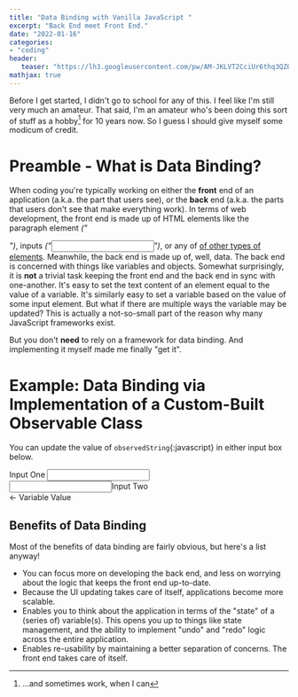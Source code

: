 ```yaml
---
title: "Data Binding with Vanilla JavaScript "
excerpt: "Back End meet Front End."
date: "2022-01-16"
categories: 
- "coding"
header:
   teaser: "https://lh3.googleusercontent.com/pw/AM-JKLVT2CciUr6thq3QZO9qLtT48hHZK2tYE8U0t5kYK0-IeOfM-N_dlcZoP7WWrHNwcdGgJfp1QL2uXrmzi1wESExEmxM8y0pPdhaz0cgtBMXpHUeavObgQKdWLwQ0r04P-phoMqGAegRab4in8VBRUjBLHw=w300"
mathjax: true
---
```

    
Before I get started, I didn't go to school for any of this. I feel like I'm still very much an amateur. That said,
I'm an amateur who's been doing this sort of stuff as a hobby[^1] for 10 years now. So I guess I
should give myself some modicum of credit.

# Preamble - What is Data Binding?

When coding you're typically working on either the **front** end of an application (a.k.a. the part
that users see), or the **back** end (a.k.a. the parts that users don't see that make everything
work). In terms of web development, the front end is made up of HTML elements like the paragraph element
*("<p>")*, inputs *("<input>")*, or any of [of other types of elements](https://developer.mozilla.org/en-US/docs/Web/HTML/Element").
Meanwhile, the back end is made up of, well, data. The back end is concerned with things like variables and
objects. Somewhat
surprisingly, it is **not** a trivial task keeping the front end and the back end in sync with
one-another. It's easy to set the text
content of an element equal to the value of a variable. It's similarly easy to set a variable based on the value
of some input element. But
what if there are multiple ways the variable may be updated? This is actually a not-so-small part of the reason
why many JavaScript frameworks
exist.

But you don't **need** to rely on a framework for data binding. And implementing it myself made me
finally "get it".

# Example: Data Binding via Implementation of a Custom-Built Observable Class

You can update the value of `observedString`{:javascript} in either input box below.

<html>
    <div style="display: block">
        <label for="in-one">Input One</label>
        <input id="in-one" type="text" />
    </div>
    <div style="display: block">
        <input id="in-two" type="text" /><label for="in-two">Input Two</label>
    </div>
    <div style="display: flex">
        <div id="synced-read-only" style="background-color: lightgrey"></div><label for="synced-read-only"> ← Variable Value</label>
    </div>
</html>

## Benefits of Data Binding

Most of the benefits of data binding are fairly obvious, but here's a list anyway!
- You can focus more on developing the back end, and less on worrying about the logic that keeps the front end up-to-date.
- Because the UI updating takes care of itself, applications become more scalable.
- Enables you to think about the application in terms of the "state" of a (series of) variable(s). 
This opens you up to things like state management, and the ability to implement "undo" and
"redo" logic across the entire application.
- Enables re-usability by maintaining a better separation of concerns. The front end takes care of itself.
  
<script>
    //CUSTOM OBSERVABLE
    class ObservableString {
        constructor() {
            this._subscribers = [];
            this._value = ""; //initially blank
        }
        addSubscriber(observer) {
            this._subscribers.push(observer);
            return this._subscribers.length;
        }
        set(newValue) {
            this._value = newValue;
            this._subscribers.forEach(subscriber => { 
                subscriber.handleChange(this._value)
            });
        }
        get() {
            return this._value;
        }
    }
    //CUSTOM OBSERVER
    class ObservingElement {
        constructor(boundElement, observableToWatch) {
            this._element = boundElement;
            observableToWatch.addSubscriber(this);
            this._element.textContent = observableToWatch.get();            
        };
        getElement() {
            return this._element;
        };
        handleChange(newValue) {
            if(this._element.tagName === "INPUT"){
                this._element.value = newValue;
            }else{
                this._element.textContent = newValue;
            }
        }
    }
    //Obtaining References to Elements
    let inOneElement = document.querySelector("#in-one");
    let inTwoElement = document.querySelector("#in-two");
    let readOnlyElement = document.querySelector("#synced-read-only");
    
    //CREATE CLASS INSTANCES TO HANDLE BINDING
    let observedString = new ObservableString();
    let one = new ObservingElement(inOneElement,observedString);
    let two = new ObservingElement(inTwoElement, observedString);
    let three = new ObservingElement(readOnlyElement, observedString);

    //WIRE INPUTS TO OBSERVABLE STRING
    inOneElement.addEventListener("input", ()=> observedString.set(inOneElement.value));
    inTwoElement.addEventListener("input", ()=> observedString.set(inTwoElement.value));

</script>

[^1]: ...and sometimes work, when I can